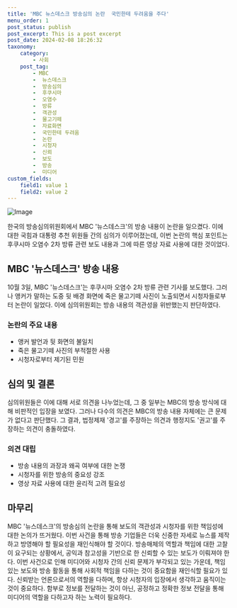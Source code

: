 ```yaml
---
title: 'MBC 뉴스데스크 방송심의 논란  국민한테 두려움을 주다'
menu_order: 1
post_status: publish
post_excerpt: This is a post excerpt
post_date: 2024-02-08 18:26:32
taxonomy:
    category:
        - 사회
    post_tag:
        - MBC
        -  뉴스데스크
        -  방송심의
        -  후쿠시마
        -  오염수
        -  방류
        -  객관성
        -  물고기떼
        -  자료화면
        -  국민한테 두려움
        -  논란
        -  시청자
        -  신뢰
        -  보도
        -  방송
        -  미디어
custom_fields:
    field1: value 1
    field2: value 2
---
```


![Image](https://imgnews.pstatic.net/image/006/2024/02/08/0000122261_001_20240208105601029.jpg?type=w647)

한국의 방송심의위원회에서 MBC '뉴스데스크'의 방송 내용이 논란을 일으켰다. 이에 대한 국힘과 대통령 추천 위원들 간의 심의가 이루어졌는데, 이번 논란의 핵심 포인트는 후쿠시마 오염수 2차 방류 관련 보도 내용과 그에 따른 영상 자료 사용에 대한 것이었다.
## MBC '뉴스데스크' 방송 내용
10월 3일, MBC '뉴스데스크'는 후쿠시마 오염수 2차 방류 관련 기사를 보도했다. 그러나 앵커가 말하는 도중 뒷 배경 화면에 죽은 물고기떼 사진이 노출되면서 시청자들로부터 논란이 일었다. 이에 심의위원회는 방송 내용의 객관성을 위반했는지 판단하였다.
### 논란의 주요 내용
- 앵커 발언과 뒷 화면의 불일치
- 죽은 물고기떼 사진의 부적절한 사용
- 시청자로부터 제기된 민원
## 심의 및 결론
심의위원들은 이에 대해 서로 의견을 나누었는데, 그 중 일부는 MBC의 방송 방식에 대해 비판적인 입장을 보였다. 그러나 다수의 의견은 MBC의 방송 내용 자체에는 큰 문제가 없다고 판단했다. 그 결과, 법정제재 '경고'를 주장하는 의견과 행정지도 '권고'를 주장하는 의견이 충돌하였다.
### 의견 대립
- 방송 내용의 과장과 왜곡 여부에 대한 논쟁
- 시청자를 위한 방송의 중요성 강조
- 영상 자료 사용에 대한 윤리적 고려 필요성
## 마무리
MBC '뉴스데스크'의 방송심의 논란을 통해 보도의 객관성과 시청자를 위한 책임성에 대한 논의가 뜨거웠다. 이번 사건을 통해 방송 기업들은 더욱 신중한 자세로 뉴스를 제작하고 방영해야 할 필요성을 재인식해야 할 것이다. 방송매체의 역할과 책임에 대한 고찰이 요구되는 상황에서, 공익과 참고성을 기반으로 한 신뢰할 수 있는 보도가 이뤄져야 한다.
이번 사건으로 인해 미디어와 시청자 간의 신뢰 문제가 부각되고 있는 가운데, 책임 있는 보도와 방송 활동을 통해 사회적 책임을 다하는 것이 중요함을 재인식할 필요가 있다. 신뢰받는 언론으로서의 역할을 다하며, 항상 시청자의 입장에서 생각하고 움직이는 것이 중요하다. 함부로 정보를 전달하는 것이 아닌, 공정하고 정확한 정보 전달을 통해 미디어의 역할을 다하고자 하는 노력이 필요하다.
